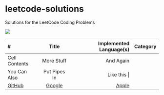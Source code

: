 # leetcode-solutions
Solutions for the LeetCode Coding Problems


<img src="https://miro.medium.com/max/828/1*SaeiqEJxjJ1-2XNXgEtiLw.png"/>

| #      | Title     | Implemented Language(s)     | Category    |
| :------------- | :----------: | -----------: |-----------:  |
|  Cell Contents | More Stuff   | And Again    | |
| You Can Also   | Put Pipes In | Like this \| | |
| [GitHub](http://github.com)  | [Google](http://google.com) | [Apple](http:apple.com) | |
